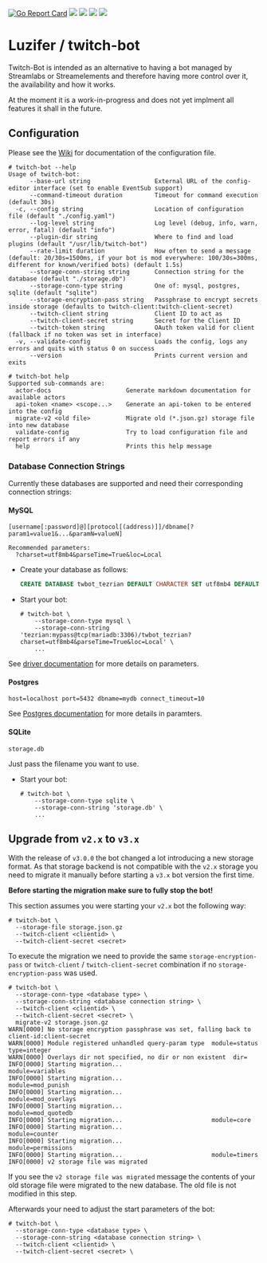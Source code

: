 [![Go Report Card](https://goreportcard.com/badge/github.com/Luzifer/twitch-bot)](https://goreportcard.com/report/github.com/Luzifer/twitch-bot)
![](https://badges.fyi/github/license/Luzifer/twitch-bot)
![](https://badges.fyi/github/downloads/Luzifer/twitch-bot)
![](https://badges.fyi/github/latest-release/Luzifer/twitch-bot)
![](https://knut.in/project-status/twitch-bot)

# Luzifer / twitch-bot

Twitch-Bot is intended as an alternative to having a bot managed by Streamlabs or Streamelements and therefore having more control over it, the availability and how it works.

At the moment it is a work-in-progress and does not yet implment all features it shall in the future.

## Configuration

Please see the [Wiki](https://github.com/Luzifer/twitch-bot/wiki) for documentation of the configuration file.

```console
# twitch-bot --help
Usage of twitch-bot:
      --base-url string                  External URL of the config-editor interface (set to enable EventSub support)
      --command-timeout duration         Timeout for command execution (default 30s)
  -c, --config string                    Location of configuration file (default "./config.yaml")
      --log-level string                 Log level (debug, info, warn, error, fatal) (default "info")
      --plugin-dir string                Where to find and load plugins (default "/usr/lib/twitch-bot")
      --rate-limit duration              How often to send a message (default: 20/30s=1500ms, if your bot is mod everywhere: 100/30s=300ms, different for known/verified bots) (default 1.5s)
      --storage-conn-string string       Connection string for the database (default "./storage.db")
      --storage-conn-type string         One of: mysql, postgres, sqlite (default "sqlite")
      --storage-encryption-pass string   Passphrase to encrypt secrets inside storage (defaults to twitch-client:twitch-client-secret)
      --twitch-client string             Client ID to act as
      --twitch-client-secret string      Secret for the Client ID
      --twitch-token string              OAuth token valid for client (fallback if no token was set in interface)
  -v, --validate-config                  Loads the config, logs any errors and quits with status 0 on success
      --version                          Prints current version and exits

# twitch-bot help
Supported sub-commands are:
  actor-docs                     Generate markdown documentation for available actors
  api-token <name> <scope...>    Generate an api-token to be entered into the config
  migrate-v2 <old file>          Migrate old (*.json.gz) storage file into new database
  validate-config                Try to load configuration file and report errors if any
  help                           Prints this help message
```

### Database Connection Strings

Currently these databases are supported and need their corresponding connection strings:

#### MySQL

```
[username[:password]@][protocol[(address)]]/dbname[?param1=value1&...&paramN=valueN]

Recommended parameters:
  ?charset=utf8mb4&parseTime=True&loc=Local
```

- Create your database as follows:  
  ```sql
  CREATE DATABASE twbot_tezrian DEFAULT CHARACTER SET utf8mb4 DEFAULT COLLATE utf8mb4_unicode_ci;
  ```
- Start your bot:  
  ```console
  # twitch-bot \
      --storage-conn-type mysql \
      --storage-conn-string 'tezrian:mypass@tcp(mariadb:3306)/twbot_tezrian?charset=utf8mb4&parseTime=True&loc=Local' \
      ...
  ```

See [driver documentation](https://github.com/go-sql-driver/mysql#dsn-data-source-name) for more details on parameters.

#### Postgres

```
host=localhost port=5432 dbname=mydb connect_timeout=10
```

See [Postgres documentation](https://www.postgresql.org/docs/current/libpq-connect.html#LIBPQ-PARAMKEYWORDS) for more details in paramters.

#### SQLite

```
storage.db
```

Just pass the filename you want to use.

- Start your bot:  
  ```console
  # twitch-bot \
      --storage-conn-type sqlite \
      --storage-conn-string 'storage.db' \
      ...
  ```


## Upgrade from `v2.x` to `v3.x`

With the release of `v3.0.0` the bot changed a lot introducing a new storage format. As that storage backend is not compatible with the `v2.x` storage you need to migrate it manually before starting a `v3.x` bot version the first time.

**Before starting the migration make sure to fully stop the bot!**

This section assumes you were starting your `v2.x` bot the following way:

```console
# twitch-bot \
  --storage-file storage.json.gz
  --twitch-client <clientid> \
  --twitch-client-secret <secret>
```

To execute the migration we need to provide the same `storage-encryption-pass` or `twitch-client` / `twitch-client-secret` combination if no `storage-encryption-pass` was used.

```console
# twitch-bot \
  --storage-conn-type <database type> \
  --storage-conn-string <database connection string> \
  --twitch-client <clientid> \
  --twitch-client-secret <secret> \
  migrate-v2 storage.json.gz
WARN[0000] No storage encryption passphrase was set, falling back to client-id:client-secret
WARN[0000] Module registered unhandled query-param type  module=status type=integer
WARN[0000] Overlays dir not specified, no dir or non existent  dir=
INFO[0000] Starting migration...                         module=variables
INFO[0000] Starting migration...                         module=mod_punish
INFO[0000] Starting migration...                         module=mod_overlays
INFO[0000] Starting migration...                         module=mod_quotedb
INFO[0000] Starting migration...                         module=core
INFO[0000] Starting migration...                         module=counter
INFO[0000] Starting migration...                         module=permissions
INFO[0000] Starting migration...                         module=timers
INFO[0000] v2 storage file was migrated
```

If you see the `v2 storage file was migrated` message the contents of your old storage file were migrated to the new database. The old file is not modified in this step.

Afterwards your need to adjust the start parameters of the bot:

```console
# twitch-bot \
  --storage-conn-type <database type> \
  --storage-conn-string <database connection string> \
  --twitch-client <clientid> \
  --twitch-client-secret <secret> \
```
